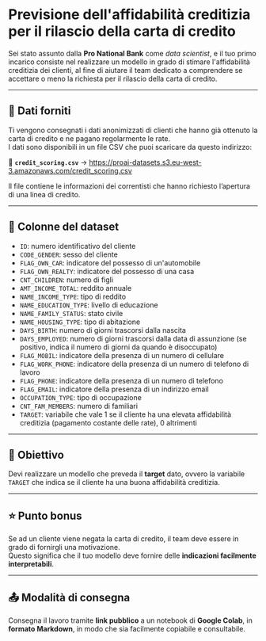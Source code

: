 # Previsione dell'affidabilità creditizia per il rilascio della carta di credito

Sei stato assunto dalla **Pro National Bank** come *data scientist*, e il tuo primo incarico consiste nel realizzare un modello in grado di stimare l'affidabilità creditizia dei clienti, al fine di aiutare il team dedicato a comprendere se accettare o meno la richiesta per il rilascio della carta di credito.

---

## 📂 Dati forniti

Ti vengono consegnati i dati anonimizzati di clienti che hanno già ottenuto la carta di credito e ne pagano regolarmente le rate.  
I dati sono disponibili in un file CSV che puoi scaricare da questo indirizzo:

📎 **`credit_scoring.csv`** -> https://proai-datasets.s3.eu-west-3.amazonaws.com/credit_scoring.csv

Il file contiene le informazioni dei correntisti che hanno richiesto l’apertura di una linea di credito.

---

## 🧾 Colonne del dataset

- `ID`: numero identificativo del cliente  
- `CODE_GENDER`: sesso del cliente  
- `FLAG_OWN_CAR`: indicatore del possesso di un'automobile  
- `FLAG_OWN_REALTY`: indicatore del possesso di una casa  
- `CNT_CHILDREN`: numero di figli  
- `AMT_INCOME_TOTAL`: reddito annuale  
- `NAME_INCOME_TYPE`: tipo di reddito  
- `NAME_EDUCATION_TYPE`: livello di educazione  
- `NAME_FAMILY_STATUS`: stato civile  
- `NAME_HOUSING_TYPE`: tipo di abitazione  
- `DAYS_BIRTH`: numero di giorni trascorsi dalla nascita  
- `DAYS_EMPLOYED`: numero di giorni trascorsi dalla data di assunzione (se positivo, indica il numero di giorni da quando è disoccupato)  
- `FLAG_MOBIL`: indicatore della presenza di un numero di cellulare  
- `FLAG_WORK_PHONE`: indicatore della presenza di un numero di telefono di lavoro  
- `FLAG_PHONE`: indicatore della presenza di un numero di telefono  
- `FLAG_EMAIL`: indicatore della presenza di un indirizzo email  
- `OCCUPATION_TYPE`: tipo di occupazione  
- `CNT_FAM_MEMBERS`: numero di familiari  
- `TARGET`: variabile che vale 1 se il cliente ha una elevata affidabilità creditizia (pagamento costante delle rate), 0 altrimenti

---

## 🎯 Obiettivo

Devi realizzare un modello che preveda il **target** dato, ovvero la variabile `TARGET` che indica se il cliente ha una buona affidabilità creditizia.

---

## ⭐ Punto bonus

Se ad un cliente viene negata la carta di credito, il team deve essere in grado di fornirgli una motivazione.  
Questo significa che il tuo modello deve fornire delle **indicazioni facilmente interpretabili**.

---

## 📤 Modalità di consegna

Consegna il lavoro tramite **link pubblico** a un notebook di **Google Colab**, in **formato Markdown**, in modo che sia facilmente copiabile e consultabile.
